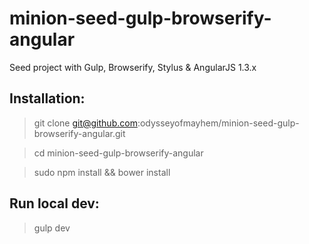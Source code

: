 minion-seed-gulp-browserify-angular
===================================

Seed project with Gulp, Browserify, Stylus &amp; AngularJS 1.3.x

Installation:
-------------
> git clone git@github.com:odysseyofmayhem/minion-seed-gulp-browserify-angular.git

> cd minion-seed-gulp-browserify-angular

> sudo npm install && bower install

Run local dev:
--------------
> gulp dev